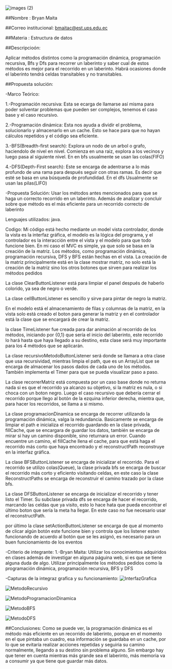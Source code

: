 ![images (2)](https://github.com/user-attachments/assets/3336fbff-1646-46fa-920b-cd77daf396fd)

##Nombre : Bryan Maita

##Correo institucional: bmaitac@est.ups.edu.ec

##Materia : Estructura de datos


##Descripcioón:

Aplicar métodos distintos como la programación dinámica, programación recursiva, Bfs y Dfs para recorrer un laberinto y saber cual de estos métodos es mejor para el recorrido en un laberinto.
Habrá ocasiones donde el laberinto tendrá celdas transitables y no transitables.

##Propuesta solución:

-Marco Teórico:

1.-Programación recursiva: Esta se ecarga de llamarse así misma para poder solventar problemas que pueden ser complejos, tenemos el caso base y el caso recursivo.

2.-Programación dinámica: Esta nos ayuda a dividir el problema, solucionarlo y almacenarlo en un cache. Esto se hace para que no hayan cálculos repetidos y el código sea eficiente.

3.-BFS(Breadth-first search): Explora un nodo de un arbol o grafo, haciendolo de nivel en nivel. Comienza en una raiz, explora a los vecinos y luego pasa al siguiente nivel. En en bfs usualmente se usan las colas(FIFO)

4.-DFS(Depth-First search): Este se encarga de adentrarse a lo más profundo de una rama para después seguir con otras ramas. Es decir que esté se basa en una búsqueda de profundidad. En el dfs Usualmente se usan las pilas(LIFO)

-Propuesta Solución: Usar los métodos antes mencionados para que se haga un correcto recorrido en un laberinto. Además de analizar y concluir sobre que método es el más eficiente para un recorrido correcto de laberinto

Lenguajes utilizados: java.

Codigo: Mi código está hecho mediante un model vista controlador, donde la vista es la interfaz gráfica, el modelo es la lógica del programa, y el controlador es la interacción entre el vista y el modelo para que todo funcione bien. En mi caso el MVC es simple, ya que solo se basa en la creación de la matriz. Los métodos, como programación dinámica, programación recursiva, DFS y BFS están hechas en el vista. La creación de la matriz principalmente está en la clase mostrar matriz, no solo está la creación de la matriz sino los otros botones que sirven para realizar los métodos pedidos

La clase ClearButtonListener está para limpiar el panel después de haberlo colorido, ya sea de negro o verde.

La clase cellButtonListener es sencillo y sirve para pintar de negro la matriz.

En el modelo está el almacenamiento de filas y columnas de la  matriz, en la vista solo está creado el boton para generar la matriz y en el controlador está la clase que se encargará de crear la matriz.

la clase TimeListener fue creada para dar animación al recorrido de los métodos, iniciando por {0,1} que sería el inicio del laberinto, este recorrido lo hará hasta que haya llegado a su destino, esta clase será muy importante para los 4 métodos que se aplicarán.

La clase recursivoMetodoButtonListener será donde se llamara a otra clase que usa recursividad, mientras limpia el path, que es un ArrayList que se encarga de almacenar los pasos dados de cada uno de los métodos. También implementa el Timer para que se pueda visualizar paso a paso. 

La clase recorrerMatriz está compuesta por un caso base donde no returna nada si es que el recorrido ya alcanzo su objetivo, si la matriz es nula, o si choca con un boton negro. Luego el caso recursivo que debería cerrar el recorrido porque llego al botón de la ezquina inferior derecha, mientra que, para hacer los recorridos, se llama a si mismo.

La clase programacionDinamica se encarga de recorrer utilizando la programación dinámica, valga la redundancia. Basicamente se encarga de limpiar el path e inicializa el recorrido guardando en la clase privada, fillCache, que se encargara de guardar los datos, también se encarga de mirar si hay un camino disponible, sino returnara un error. Cuando encuentre un camino, el fillCache llena el cache, para que está haga el recorrido más corto que haya encontrado y el reconstructPath reconstruye en la interfaz gráfica.

La clase BFSButtonListener se encarga de inicializar el recorrido. Para el recorrido se utilizo colas(Queue), la clase privada bfs se encarga de buscar el recorrido más corto y eficiento visitando celdas, en este caso la clase ReconstructPaths se encarga de reconstruir el camino trazado por la clase bfs.

La clase DFSButtonListener se encarga de inicializar el recorrido y tener listo el Timer. Su subclase privada dfs se encarga de hacer el recorrido, marcando las celdas que ya visito, esto lo hace hata que pueda encontrar el último boton que sería la meta ha llegar. En este caso no fue necesario usar el reconstructPath.

por último la clase setActionButtonListener se encarga de que al momento de clicar algún botón este funcione bien y controla que los listener esten funcionando de acuerdo al botón que se les asignó, es necesario para un buen funcionamiento de los eventos

-Criterio de integrante: 
1.-Bryan Maita: Utilizar los conocimientos adquiridos en clases además de investigar en alguna páguina web, si es que se tiene alguna duda de algo. Utilizar principalmente los métodos pedidos como la programación dinámica, programación recursiva, BFS y DFS

-Capturas de la integraz grafica y su funcionamiento:
![InterfazGrafica](https://github.com/user-attachments/assets/0d276f4c-1aef-4907-ae8d-236035de558f)

![MetodoRecursivo](https://github.com/user-attachments/assets/da5780f6-9c72-4550-b989-cdd0e2b0587e)

![MetodoProgramacionDinamica](https://github.com/user-attachments/assets/871c1430-dfba-4f52-bd6b-388c941a54eb)

![MetodoBFS](https://github.com/user-attachments/assets/d3e19744-202e-4190-b243-aae90b7c8a34)

![MetodoDFS](https://github.com/user-attachments/assets/d1a3f215-5aae-4d46-a799-1c83946a425d)



##Conclusiones: Como se puede ver, la programación dinámica es el método más eficiente en un recorrido de laberinto, porque en el momento en el que pintaba un cuadro, esa información se guardaba en un cache, por lo que se evitaría realizar acciones repetidas y seguiria su camino normalmente, llegando a su destino sin problema alguno. Sin embargo hay que tener en cuenta mientras más grande sea el laberinto, más memoria va a consumir ya que tiene que guardar más datos.



